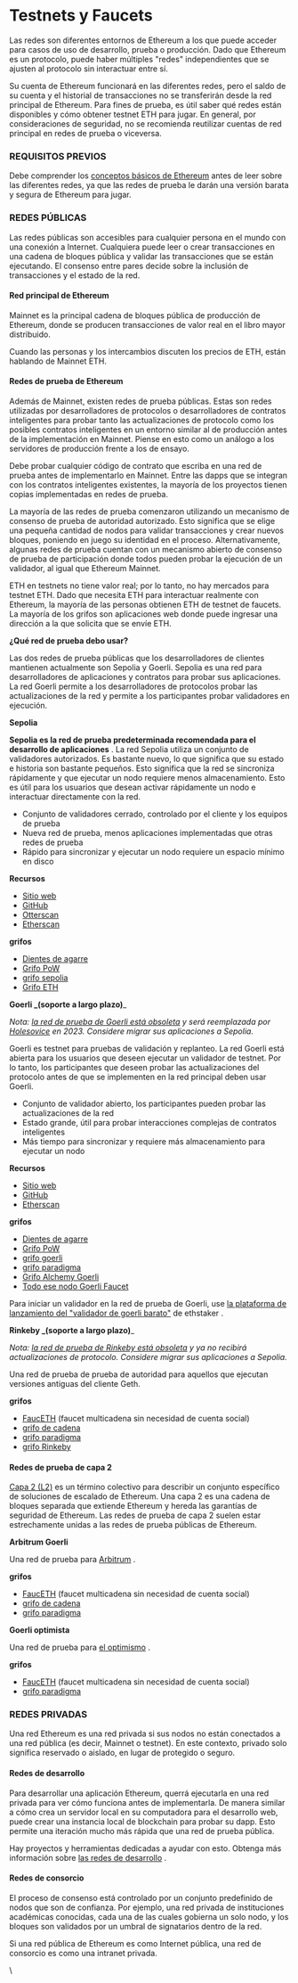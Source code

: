 # Testnets y Faucets

Las redes son diferentes entornos de Ethereum a los que puede acceder para casos de uso de desarrollo, prueba o producción. Dado que Ethereum es un protocolo, puede haber múltiples "redes" independientes que se ajusten al protocolo sin interactuar entre sí.

Su cuenta de Ethereum funcionará en las diferentes redes, pero el saldo de su cuenta y el historial de transacciones no se transferirán desde la red principal de Ethereum. Para fines de prueba, es útil saber qué redes están disponibles y cómo obtener testnet ETH para jugar. En general, por consideraciones de seguridad, no se recomienda reutilizar cuentas de red principal en redes de prueba o viceversa.

### REQUISITOS PREVIOS <a href="#prerequisites" id="prerequisites"></a>

Debe comprender los [conceptos básicos de Ethereum](https://ethereum.org/en/developers/docs/intro-to-ethereum/) antes de leer sobre las diferentes redes, ya que las redes de prueba le darán una versión barata y segura de Ethereum para jugar.

### REDES PÚBLICAS <a href="#public-networks" id="public-networks"></a>

Las redes públicas son accesibles para cualquier persona en el mundo con una conexión a Internet. Cualquiera puede leer o crear transacciones en una cadena de bloques pública y validar las transacciones que se están ejecutando. El consenso entre pares decide sobre la inclusión de transacciones y el estado de la red.

#### Red principal de Ethereum <a href="#ethereum-mainnet" id="ethereum-mainnet"></a>

Mainnet es la principal cadena de bloques pública de producción de Ethereum, donde se producen transacciones de valor real en el libro mayor distribuido.

Cuando las personas y los intercambios discuten los precios de ETH, están hablando de Mainnet ETH.

#### Redes de prueba de Ethereum <a href="#ethereum-testnets" id="ethereum-testnets"></a>

Además de Mainnet, existen redes de prueba públicas. Estas son redes utilizadas por desarrolladores de protocolos o desarrolladores de contratos inteligentes para probar tanto las actualizaciones de protocolo como los posibles contratos inteligentes en un entorno similar al de producción antes de la implementación en Mainnet. Piense en esto como un análogo a los servidores de producción frente a los de ensayo.

Debe probar cualquier código de contrato que escriba en una red de prueba antes de implementarlo en Mainnet. Entre las dapps que se integran con los contratos inteligentes existentes, la mayoría de los proyectos tienen copias implementadas en redes de prueba.

La mayoría de las redes de prueba comenzaron utilizando un mecanismo de consenso de prueba de autoridad autorizado. Esto significa que se elige una pequeña cantidad de nodos para validar transacciones y crear nuevos bloques, poniendo en juego su identidad en el proceso. Alternativamente, algunas redes de prueba cuentan con un mecanismo abierto de consenso de prueba de participación donde todos pueden probar la ejecución de un validador, al igual que Ethereum Mainnet.

ETH en testnets no tiene valor real; por lo tanto, no hay mercados para testnet ETH. Dado que necesita ETH para interactuar realmente con Ethereum, la mayoría de las personas obtienen ETH de testnet de faucets. La mayoría de los grifos son aplicaciones web donde puede ingresar una dirección a la que solicita que se envíe ETH.

**¿Qué red de prueba debo usar?**

Las dos redes de prueba públicas que los desarrolladores de clientes mantienen actualmente son Sepolia y Goerli. Sepolia es una red para desarrolladores de aplicaciones y contratos para probar sus aplicaciones. La red Goerli permite a los desarrolladores de protocolos probar las actualizaciones de la red y permite a los participantes probar validadores en ejecución.

**Sepolia**

**Sepolia es la red de prueba predeterminada recomendada para el desarrollo de aplicaciones** . La red Sepolia utiliza un conjunto de validadores autorizados. Es bastante nuevo, lo que significa que su estado e historia son bastante pequeños. Esto significa que la red se sincroniza rápidamente y que ejecutar un nodo requiere menos almacenamiento. Esto es útil para los usuarios que desean activar rápidamente un nodo e interactuar directamente con la red.

* Conjunto de validadores cerrado, controlado por el cliente y los equipos de prueba
* Nueva red de prueba, menos aplicaciones implementadas que otras redes de prueba
* Rápido para sincronizar y ejecutar un nodo requiere un espacio mínimo en disco

**Recursos**

* [Sitio web](https://sepolia.dev/)
* [GitHub](https://github.com/eth-clients/sepolia)
* [Otterscan](https://sepolia.otterscan.io/)
* [Etherscan](https://sepolia.etherscan.io/)

**grifos**

* [Dientes de agarre](https://grabteeth.xyz/)
* [Grifo PoW](https://sepolia-faucet.pk910.de/)
* [grifo sepolia](https://faucet.sepolia.dev/)
* [Grifo ETH](https://fauceth.komputing.org/)

**Goerli **_**(soporte a largo plazo)**_

_Nota:_ [_la red de prueba de Goerli está obsoleta_](https://ethereum-magicians.org/t/proposal-predictable-ethereum-testnet-lifecycle/11575/17) _y será reemplazada por_ [_Holesovice_](https://github.com/eth-clients/holesovice) _en 2023. Considere migrar sus aplicaciones a Sepolia._

Goerli es testnet para pruebas de validación y replanteo. La red Goerli está abierta para los usuarios que deseen ejecutar un validador de testnet. Por lo tanto, los participantes que deseen probar las actualizaciones del protocolo antes de que se implementen en la red principal deben usar Goerli.

* Conjunto de validador abierto, los participantes pueden probar las actualizaciones de la red
* Estado grande, útil para probar interacciones complejas de contratos inteligentes
* Más tiempo para sincronizar y requiere más almacenamiento para ejecutar un nodo

**Recursos**

* [Sitio web](https://goerli.net/)
* [GitHub](https://github.com/eth-clients/goerli)
* [Etherscan](https://goerli.etherscan.io/)

**grifos**

* [Dientes de agarre](https://grabteeth.xyz/)
* [Grifo PoW](https://goerli-faucet.pk910.de/)
* [grifo goerli](https://faucet.goerli.mudit.blog/)
* [grifo paradigma](https://faucet.paradigm.xyz/)
* [Grifo Alchemy Goerli](https://goerlifaucet.com/)
* [Todo ese nodo Goerli Faucet](https://www.allthatnode.com/faucet/ethereum.dsrv)

Para iniciar un validador en la red de prueba de Goerli, use [la plataforma de lanzamiento del "validador de goerli barato"](https://goerli.launchpad.ethstaker.cc/en/) de ethstaker .

**Rinkeby **_**(soporte a largo plazo)**_

_Nota:_ [_la red de prueba de Rinkeby está obsoleta_](https://blog.ethereum.org/2022/11/30/ropsten-shutdown-announcement) _y ya no recibirá actualizaciones de protocolo. Considere migrar sus aplicaciones a Sepolia._

Una red de prueba de prueba de autoridad para aquellos que ejecutan versiones antiguas del cliente Geth.

**grifos**

* [FaucETH](https://fauceth.komputing.org/) (faucet multicadena sin necesidad de cuenta social)
* [grifo de cadena](https://faucets.chain.link/)
* [grifo paradigma](https://faucet.paradigm.xyz/)
* [grifo Rinkeby](https://faucet.rinkeby.io/)

#### Redes de prueba de capa 2 <a href="#layer-2-testnets" id="layer-2-testnets"></a>

[Capa 2 (L2)](https://ethereum.org/en/layer-2/) es un término colectivo para describir un conjunto específico de soluciones de escalado de Ethereum. Una capa 2 es una cadena de bloques separada que extiende Ethereum y hereda las garantías de seguridad de Ethereum. Las redes de prueba de capa 2 suelen estar estrechamente unidas a las redes de prueba públicas de Ethereum.

**Arbitrum Goerli**

Una red de prueba para [Arbitrum](https://arbitrum.io/) .

**grifos**

* [FaucETH](https://fauceth.komputing.org/) (faucet multicadena sin necesidad de cuenta social)
* [grifo de cadena](https://faucets.chain.link/)
* [grifo paradigma](https://faucet.paradigm.xyz/)

**Goerli optimista**

Una red de prueba para [el optimismo](https://www.optimism.io/) .

**grifos**

* [FaucETH](https://fauceth.komputing.org/) (faucet multicadena sin necesidad de cuenta social)
* [grifo paradigma](https://faucet.paradigm.xyz/)

### REDES PRIVADAS <a href="#private-networks" id="private-networks"></a>

Una red Ethereum es una red privada si sus nodos no están conectados a una red pública (es decir, Mainnet o testnet). En este contexto, privado solo significa reservado o aislado, en lugar de protegido o seguro.

#### Redes de desarrollo <a href="#development-networks" id="development-networks"></a>

Para desarrollar una aplicación Ethereum, querrá ejecutarla en una red privada para ver cómo funciona antes de implementarla. De manera similar a cómo crea un servidor local en su computadora para el desarrollo web, puede crear una instancia local de blockchain para probar su dapp. Esto permite una iteración mucho más rápida que una red de prueba pública.

Hay proyectos y herramientas dedicadas a ayudar con esto. Obtenga más información sobre [las redes de desarrollo](https://ethereum.org/en/developers/docs/development-networks/) .

#### Redes de consorcio <a href="#consortium-networks" id="consortium-networks"></a>

El proceso de consenso está controlado por un conjunto predefinido de nodos que son de confianza. Por ejemplo, una red privada de instituciones académicas conocidas, cada una de las cuales gobierna un solo nodo, y los bloques son validados por un umbral de signatarios dentro de la red.

Si una red pública de Ethereum es como Internet pública, una red de consorcio es como una intranet privada.

\
